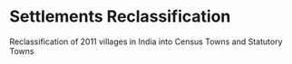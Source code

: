 # Settlements Reclassification
Reclassification of 2011 villages in India into Census Towns and Statutory Towns
